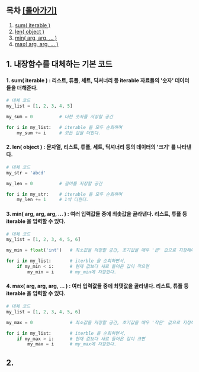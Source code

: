 ## 목차 [[돌아가기]](./README.md)
1. [sum( iterable )](#1-sum-iterable---리스트-튜플-세트-딕셔너리-등-iterable-자료들의-숫자-데이터들을-더해준다)
2. [len( object )](#2-len-object---문자열-리스트-튜플-세트-딕셔너리-등의-데이터의-크기-를-나타낸다)
3. [min( arg, arg, ... )](#3-min-arg-arg-arg----여러-입력값들-중에-최솟값을-골라낸다-리스트-튜플-등-iterable-을-입력할-수-있다)
4. [max( arg, arg, ... )](#4-max-arg-arg-arg----여러-입력값들-중에-최댓값을-골라낸다-리스트-튜플-등-iterable-을-입력할-수-있다)

## 1. 내장함수를 대체하는 기본 코드
#### 1. sum( iterable ) : 리스트, 튜플, 세트, 딕셔너리 등 iterable 자료들의 '숫자' 데이터들을 더해준다. 
```python
# 대체 코드
my_list = [1, 2, 3, 4, 5]

my_sum = 0          # 더한 숫자를 저장할 공간

for i in my_list:   # iterable 을 모두 순회하며
    my_sum += i     # 모든 값을 더한다. 
```
#### 2. len( object ) : 문자열, 리스트, 튜플, 세트, 딕셔너리 등의 데이터의 '크기' 를 나타낸다.
```python
# 대체 코드
my_str = 'abcd'

my_len = 0          # 길이를 저장할 공간

for i in my_str:    # iterable 을 모두 순회하며
    my_len += 1     # 1씩 더한다.
```
#### 3. min( arg, arg, arg, ... ) : 여러 입력값들 중에 최솟값을 골라낸다. 리스트, 튜플 등 iterable 을 입력할 수 있다.
```python
# 대체 코드
my_list = [1, 2, 3, 4, 5, 6]

my_min = float('int')   # 최소값을 저장할 공간, 초기값을 매우 '큰' 값으로 지정해야 한다.

for i in my_list:       # iterble 을 순회하면서,
    if my_min < i:      # 현재 값보다 새로 들어온 값이 작으면
        my_min = i      # my_min에 저장한다.
```
#### 4. max( arg, arg, arg, ... ) : 여러 입력값들 중에 최댓값을 골라낸다. 리스트, 튜플 등 iterable 을 입력할 수 있다.
```python
# 대체 코드
my_list = [1, 2, 3, 4, 5, 6]

my_max = 0              # 최소값을 저장할 공간, 초기값을 매우 '작은' 값으로 지정해야 한다.

for i in my_list:       # iterble 을 순회하면서,
    if my_max > i:      # 현재 값보다 새로 들어온 값이 크면
        my_max = i      # my_max에 저장한다.
```

## 2. 